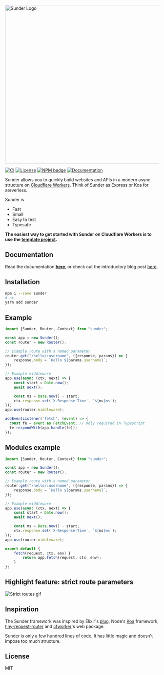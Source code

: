 <img width="517" alt="Sunder Logo" src="https://user-images.githubusercontent.com/1039510/141459664-a4338625-d2d0-4d67-8725-e9d343e0a492.png">

[![CI](https://github.com/gzuidhof/Sunder/workflows/CI/badge.svg)](https://github.com/gzuidhof/Sunder/actions)
[![License](https://img.shields.io/github/license/sunderjs/sunder)](./LICENSE)
[![NPM badge](https://img.shields.io/npm/v/sunder)](https://www.npmjs.com/package/sunder)
[![Documentation](https://img.shields.io/badge/Read%20the-documentation-1abc9c.svg)](https://gzuidhof.github.io/Sunder/docs)

Sunder allows you to quickly build websites and APIs in a modern async structure on [Cloudflare Workers](https://workers.cloudflare.com). Think of Sunder as Express or Koa for serverless. 

Sunder is
* Fast
* Small
* Easy to test
* Typesafe

**The easiest way to get started with Sunder on Cloudflare Workers is to use the [template project](https://github.com/gzuidhof/sunder-worker-template).**

## Documentation
Read the documentation [**here**](https://sunderjs.com/docs), or check out the introductory blog post [here](https://sunderjs.com/blog).

## Installation
```bash
npm i --save sunder
# or
yarn add sunder
```

## Example

```typescript
import {Sunder, Router, Context} from "sunder";

const app = new Sunder();
const router = new Router();

// Example route with a named parameter
router.get("/hello/:username", ({response, params}) => {
    response.body = `Hello ${params.username}`;
});

// Example middleware
app.use(async (ctx, next) => {
    const start = Date.now();
    await next();

    const ms = Date.now() - start;
    ctx.response.set('X-Response-Time', `${ms}ms`);    
});
app.use(router.middleware);

addEventListener('fetch', (event) => {
  const fe = event as FetchEvent; // Only required in Typescript
  fe.respondWith(app.handle(fe));
});
```

## Modules example

```typescript
import {Sunder, Router, Context} from "sunder";

const app = new Sunder();
const router = new Router();

// Example route with a named parameter
router.get("/hello/:username", ({response, params}) => {
    response.body = `Hello ${params.username}`;
});

// Example middleware
app.use(async (ctx, next) => {
    const start = Date.now();
    await next();

    const ms = Date.now() - start;
    ctx.response.set('X-Response-Time', `${ms}ms`);    
});
app.use(router.middleware);

export default {
    fetch(request, ctx, env) {
        return app.fetch(request, ctx, env);
    }
};
```

## Highlight feature: strict route parameters
![Strict routes gif](https://i.imgur.com/XeOyoxF.gif)

## Inspiration

The Sunder framework was inspired by Elixir's [plug](https://github.com/elixir-plug/plug), Node's [Koa](https://koajs.com/) framework, [tiny-request-router](https://www.npmjs.com/package/tiny-request-router) and [cfworker](https://github.com/cfworker/cfworker)'s web package.

Sunder is only a few hundred lines of code. It has little magic and doesn't impose too much structure.

## License
MIT
